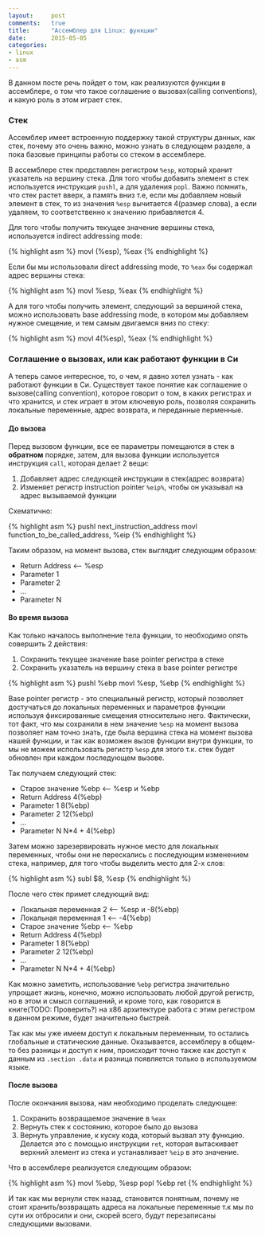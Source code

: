 ```yaml
---
layout:		post
comments:	true
title:		"Aссемблер для Linux: функции"
date:		2015-05-05
categories:
- linux
- asm
---
```


В данном посте речь пойдет о том, как реализуются функции в ассемблере, о том что такое соглашение о вызовах(calling conventions), и какую роль в этом играет стек.

### Стек
Ассемблер имеет встроенную поддержку такой структуры данных, как стек, почему это очень важно, можно узнать в следующем разделе, а пока базовые принципы работы со стеком в ассемблере.

В ассемблере стек представлен регистром `%esp`, который хранит указатель на вершину стека. Для того чтобы добавить элемент в стек используется инструкция `pushl`, а для удаления `popl`. Важно помнить, что стек растет вверх, а память вниз т.е,  если мы добавляем новый элемент в стек, то из значения `%esp` вычитается 4(размер слова), а если удаляем, то соответственно к значению прибавляется 4.

Для того чтобы получить текущее значение вершины стека, используется indirect addressing mode:

{% highlight asm %}
movl (%esp), %eax
{% endhighlight %}

Если бы мы использовали direct addressing mode, то `%eax` бы содержал адрес вершины стека:

{% highlight asm %}
movl %esp, %eax
{% endhighlight %}

А для того чтобы получить элемент, следующий за вершиной стека, можно использовать base addressing mode, в котором мы добавляем нужное смещение, и тем самым двигаемся вниз по стеку:

{% highlight asm %}
movl 4(%esp), %eax
{% endhighlight %}

### Соглашение о вызовах, или как работают функции в Си
А теперь самое интересное, то, о чем, я давно хотел узнать - как работают функции в Си. Существует такое понятие как соглашение о вызове(calling convention), которое говорит о том, в каких регистрах и что хранится, и стек играет в этом ключевую роль, позволяя сохранить локальные переменные, адрес возврата, и переданные перменные.

#### До вызова
Перед вызовом функции, все ее параметры помещаются в стек в **обратном** порядке, затем, для вызова функции используется инструкция `call`, которая делает 2 вещи:

1. Добавляет адрес следующей инструкции в стек(адрес возврата)
2. Изменяет регистр instruction pointer `%eip%`, чтобы он указывал на адрес вызываемой функции

Схематично:

{% highlight asm %}
pushl next_instruction_address
movl function_to_be_called_address, %eip
{% endhighlight %}

Таким образом, на момент вызова, стек выглядит следующим образом:

+ Return Address <-- %esp
+ Parameter 1
+ Parameter 2
+ ... 
+ Parameter N

#### Во время вызова
Как только началось выполнение тела функции, то необходимо опять совершить 2 действия:

1. Сохранить текущее значение base pointer регистра в стеке
2. Сохранить указатель на вершину стека в base pointer регистре

{% highlight asm %}
pushl %ebp
movl %esp, %ebp
{% endhighlight %}

Base pointer регистр - это специальный регистр, который позволяет достучаться до локальных переменных и параметров функции используя фиксированные смещения относительно него. Фактически, тот факт, что мы сохранили в нем значение `%esp` на момент вызова позволяет нам точно знать, где была вершина стека на момент вызова нашей функции, и так как возможен вызов функции внутри функции, то мы не можем использовать регистр `%esp` для этого т.к. стек будет обновлен при каждом последующем вызове.

Так получаем следующий стек:

+ Старое значение %ebp <-- %esp и %ebp
+ Return Address 4(%ebp)
+ Parameter 1 8(%ebp)
+ Parameter 2 12(%ebp)
+ ... 
+ Parameter N N*4 + 4(%ebp)

Затем можно зарезервировать нужное место для локальных переменных, чтобы они не перескались с последующим изменением стека, например, для того чтобы выделить место для 2-х слов:

{% highlight asm %}
subl $8, %esp
{% endhighlight %}

После чего стек примет следующий вид:

+ Локальная переменная 2 <-- %esp и -8(%ebp)
+ Локальная переменная 1 <-- -4(%ebp)
+ Старое значение %ebp <-- %ebp
+ Return Address 4(%ebp)
+ Parameter 1 8(%ebp)
+ Parameter 2 12(%ebp)
+ ... 
+ Parameter N N*4 + 4(%ebp)

Как можно заметить, использование `%ebp` регистра значительно упрощает жизнь, конечно, можно использовать любой другой регистр, но в этом и смысл соглашений, и кроме того, как говорится в книге(TODO: Проверить?) на x86 архитектуре работа с этим регистром в данном режиме, будет значительно быстрей.

Так как мы уже имеем доступ к локальным переменным, то остались глобальные и статические данные. Оказывается, ассемблеру в общем-то без разницы и доступ к ним, происходит точно также как доступ к данным из `.section .data` и разница появляется только в используемом языке.

#### После вызова
После окончания вызова, нам необходимо проделать следующее:

1. Сохранить возвращаемое значение в `%eax`
2. Вернуть стек к состоянию, которое было до вызова
3. Вернуть управление, к куску кода, который вызвал эту функцию. Делается это с помощью инструкции `ret`, которая вытаскивает верхний элемент из стека и устанавливает `%eip` в это значение.

Что в ассемблере реализуется следующим образом:

{% highlight asm %}
movl %ebp, %esp
popl %ebp
ret
{% endhighlight %}

И так как мы вернули стек назад, становится понятным, почему не стоит хранить/возвращать адреса на локальные переменные т.к мы по сути их отбросили и они, скорей всего, будут перезаписаны следующими вызовами.
